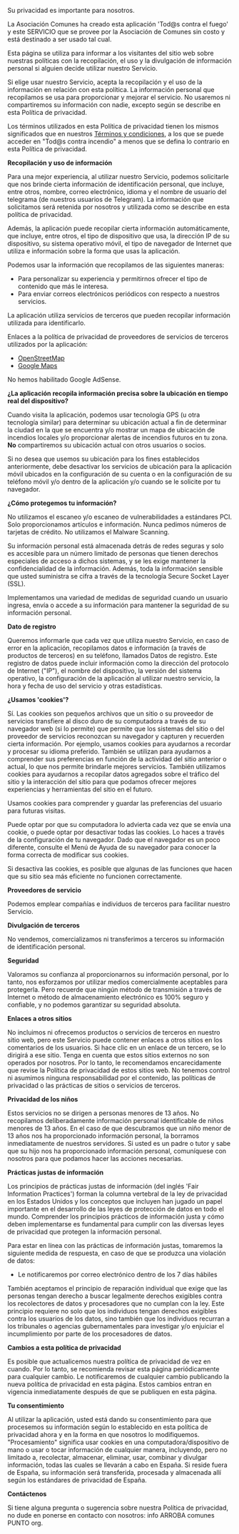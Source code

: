 Su privacidad es importante para nosotros.

La Asociación Comunes ha creado esta aplicación 'Tod@s contra el fuego' y este SERVICIO que se provee por la Asociación de Comunes sin costo y está destinado a ser usado tal cual.

Esta página se utiliza para informar a los visitantes del sitio web sobre nuestras políticas con la recopilación, el uso y la divulgación de información personal si alguien decide utilizar nuestro Servicio.

Si elige usar nuestro Servicio, acepta la recopilación y el uso de la información en relación con esta política. La información personal que recopilamos se usa para proporcionar y mejorar el servicio. No usaremos ni compartiremos su información con nadie, excepto según se describe en esta Política de privacidad.

Los términos utilizados en esta Política de privacidad tienen los mismos significados que en nuestros [Términos y condiciones](/terms), a los que se puede acceder en "Tod@s contra incendio" a menos que se defina lo contrario en esta Política de privacidad.

**Recopilación y uso de información**

Para una mejor experiencia, al utilizar nuestro Servicio, podemos solicitarle que nos brinde cierta información de identificación personal, que incluye, entre otros, nombre, correo electrónico, idioma y el nombre de usuario del telegrama (de nuestros usuarios de Telegram). La información que solicitamos será retenida por nosotros y utilizada como se describe en esta política de privacidad.

Además, la aplicación puede recopilar cierta información automáticamente, que incluye, entre otros, el tipo de dispositivo que usa, la dirección IP de su dispositivo, su sistema operativo móvil, el tipo de navegador de Internet que utiliza e información sobre la forma que usas la aplicación.

Podemos usar la información que recopilamos de las siguientes maneras:
* Para personalizar su experiencia y permitirnos ofrecer el tipo de contenido que más le interesa.
* Para enviar correos electrónicos periódicos con respecto a nuestros servicios.

La aplicación utiliza servicios de terceros que pueden recopilar información utilizada para identificarlo.

Enlaces a la política de privacidad de proveedores de servicios de terceros utilizados por la aplicación:

* [OpenStreetMap](https://wiki.openstreetmap.org/wiki/Privacy_Policy/)
* [Google Maps](https://developers.google.com/maps/terms?hl=es#3-privacy-and-personal-information)

No hemos habilitado Google AdSense.

**¿La aplicación recopila información precisa sobre la ubicación en tiempo real del dispositivo?**

Cuando visita la aplicación, podemos usar tecnología GPS (u otra tecnología similar) para determinar su ubicación actual a fin de determinar la ciudad en la que se encuentra y/o mostrar un mapa de ubicación de incendios locales y/o proporcionar alertas de incendios futuros en tu zona. **No** compartiremos su ubicación actual con otros usuarios o socios.

Si no desea que usemos su ubicación para los fines establecidos anteriormente, debe desactivar los servicios de ubicación para la aplicación móvil ubicados en la configuración de su cuenta o en la configuración de su teléfono móvil y/o dentro de la aplicación y/o cuando se le solicite por tu navegador.

**¿Cómo protegemos tu información?**

No utilizamos el escaneo y/o escaneo de vulnerabilidades a estándares PCI. Solo proporcionamos artículos e información. Nunca pedimos números de tarjetas de crédito. No utilizamos el Malware Scanning.

Su información personal está almacenada detrás de redes seguras y solo es accesible para un número limitado de personas que tienen derechos especiales de acceso a dichos sistemas, y se les exige mantener la confidencialidad de la información. Además, toda la información sensible que usted suministra se cifra a través de la tecnología Secure Socket Layer (SSL).

Implementamos una variedad de medidas de seguridad cuando un usuario ingresa, envía o accede a su información para mantener la seguridad de su información personal.

**Dato de registro**

Queremos informarle que cada vez que utiliza nuestro Servicio, en caso de error en la aplicación, recopilamos datos e información (a través de productos de terceros) en su teléfono, llamados Datos de registro. Este registro de datos puede incluir información como la dirección del protocolo de Internet ("IP"), el nombre del dispositivo, la versión del sistema operativo, la configuración de la aplicación al utilizar nuestro servicio, la hora y fecha de uso del servicio y otras estadísticas.

**¿Usamos 'cookies'?**

Sí. Las cookies son pequeños archivos que un sitio o su proveedor de servicios transfiere al disco duro de su computadora a través de su navegador web (si lo permite) que permite que los sistemas del sitio o del proveedor de servicios reconozcan su navegador y capturen y recuerden cierta información. Por ejemplo, usamos cookies para ayudarnos a recordar y procesar su idioma preferido. También se utilizan para ayudarnos a comprender sus preferencias en función de la actividad del sitio anterior o actual, lo que nos permite brindarle mejores servicios. También utilizamos cookies para ayudarnos a recopilar datos agregados sobre el tráfico del sitio y la interacción del sitio para que podamos ofrecer mejores experiencias y herramientas del sitio en el futuro.

Usamos cookies para comprender y guardar las preferencias del usuario para futuras visitas.

Puede optar por que su computadora lo advierta cada vez que se envía una cookie, o puede optar por desactivar todas las cookies. Lo haces a través de la configuración de tu navegador. Dado que el navegador es un poco diferente, consulte el Menú de Ayuda de su navegador para conocer la forma correcta de modificar sus cookies.

Si desactiva las cookies, es posible que algunas de las funciones que hacen que su sitio sea más eficiente no funcionen correctamente.

**Proveedores de servicio**

Podemos emplear compañías e individuos de terceros para facilitar nuestro Servicio.

**Divulgación de terceros**

No vendemos, comercializamos ni transferimos a terceros su información de identificación personal.

**Seguridad**

Valoramos su confianza al proporcionarnos su información personal, por lo tanto, nos esforzamos por utilizar medios comercialmente aceptables para protegerla. Pero recuerde que ningún método de transmisión a través de Internet o método de almacenamiento electrónico es 100% seguro y confiable, y no podemos garantizar su seguridad absoluta.

**Enlaces a otros sitios**

No incluimos ni ofrecemos productos o servicios de terceros en nuestro sitio web, pero este Servicio puede contener enlaces a otros sitios en los comentarios de los usuarios. Si hace clic en un enlace de un tercero, se lo dirigirá a ese sitio. Tenga en cuenta que estos sitios externos no son operados por nosotros. Por lo tanto, le recomendamos encarecidamente que revise la Política de privacidad de estos sitios web. No tenemos control ni asumimos ninguna responsabilidad por el contenido, las políticas de privacidad o las prácticas de sitios o servicios de terceros.

**Privacidad de los niños**

Estos servicios no se dirigen a personas menores de 13 años. No recopilamos deliberadamente información personal identificable de niños menores de 13 años. En el caso de que descubramos que un niño menor de 13 años nos ha proporcionado información personal, la borramos inmediatamente de nuestros servidores. Si usted es un padre o tutor y sabe que su hijo nos ha proporcionado información personal, comuníquese con nosotros para que podamos hacer las acciones necesarias.

**Prácticas justas de información**

Los principios de prácticas justas de información (del inglés 'Fair Information Practices') forman la columna vertebral de la ley de privacidad en los Estados Unidos y los conceptos que incluyen han jugado un papel importante en el desarrollo de las leyes de protección de datos en todo el mundo. Comprender los principios prácticos de información justa y cómo deben implementarse es fundamental para cumplir con las diversas leyes de privacidad que protegen la información personal.

Para estar en línea con las prácticas de información justas, tomaremos la siguiente medida de respuesta, en caso de que se produzca una violación de datos:
* Le notificaremos por correo electrónico dentro de los 7 días hábiles

También aceptamos el principio de reparación individual que exige que las personas tengan derecho a buscar legalmente derechos exigibles contra los recolectores de datos y procesadores que no cumplan con la ley. Este principio requiere no solo que los individuos tengan derechos exigibles contra los usuarios de los datos, sino también que los individuos recurran a los tribunales o agencias gubernamentales para investigar y/o enjuiciar el incumplimiento por parte de los procesadores de datos.

**Cambios a esta política de privacidad**

Es posible que actualicemos nuestra política de privacidad de vez en cuando. Por lo tanto, se recomienda revisar esta página periódicamente para cualquier cambio. Le notificaremos de cualquier cambio publicando la nueva política de privacidad en esta página. Estos cambios entran en vigencia inmediatamente después de que se publiquen en esta página.

**Tu consentimiento**

Al utilizar la aplicación, usted está dando su consentimiento para que procesemos su información según lo establecido en esta política de privacidad ahora y en la forma en que nosotros lo modifiquemos. "Procesamiento" significa usar cookies en una computadora/dispositivo de mano o usar o tocar información de cualquier manera, incluyendo, pero no limitado a, recolectar, almacenar, eliminar, usar, combinar y divulgar información, todas las cuales se llevarán a cabo en España. Si reside fuera de España, su información será transferida, procesada y almacenada allí según los estándares de privacidad de España.

**Contáctenos**

Si tiene alguna pregunta o sugerencia sobre nuestra Política de privacidad, no dude en ponerse en contacto con nosotros: info ARROBA comunes PUNTO org.
